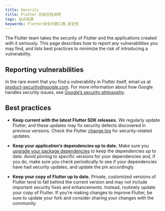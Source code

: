 ```yaml
---
title: Security
title: Flutter 的安全性说明
tags: 站点资源
keywords: Flutter安全问题汇报,安全性
---
```


The Flutter team takes the security of Flutter and the applications
created with it seriously. This page describes how to report any
vulnerabilities you may find, and lists best practices to minimize
the risk of introducing a vulnerability.

## Reporting vulnerabilities

In the rare event that you find a vulnerability in Flutter itself,
email us at
[product-security@google.com](mailto:product-security@google.com).
For more information about how Google handles security issues, see
[Google’s security philosophy](https://www.google.com/about/appsecurity/).

## Best practices

* **Keep current with the latest Flutter SDK releases.**
  We regularly update Flutter, and these updates may fix security
  defects discovered in previous versions. Check the Flutter
  [change log]({{site.github}}/flutter/flutter/wiki/Changelog)
  for security-related updates.

* **Keep your application’s dependencies up to date.**
  Make sure you [upgrade your package
  dependencies](/docs/development/tools/sdk/upgrading)
  to keep the dependencies up to date. Avoid pinning to specific versions
  for your dependencies and, if you do, make sure you check
  periodically to see if your dependencies have had security updates,
  and update the pin accordingly.

* **Keep your copy of Flutter up to date.** Private, customized versions
  of Flutter tend to fall behind the current version and may not
  include important security fixes and enhancements. Instead,
  routinely update your copy of Flutter. If you're making changes to
  improve Flutter, be sure to update your fork and consider sharing your
  changes with the community.


